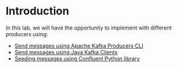 # Introduction

In this lab, we will have the opportunity to implement with different producers using: 
  * [Send messages using Apache Kafka Producers CLI](kafka-producer-cli/README.md)
  * [Send messages using Java Kafka Clients](session-three-lab1/README.md)
  * [Seeding messages using Confluent Python library](kafka-producer-python/README.md)
